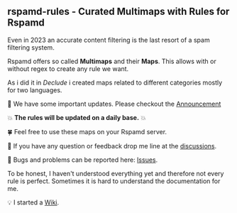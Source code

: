 ## rspamd-rules - Curated Multimaps with Rules for Rspamd

Even in 2023 an accurate content filtering is the last resort of a spam filtering system.

Rspamd offers so called **Multimaps** and their **Maps**. This allows with or without regex to create any rule we want.

As i did it in *Declude* i created maps related to different categories mostly for two languages.

📣 We have some important updates. Please checkout the [Announcement](https://github.com/martinschaible/rspamd-rules/discussions/categories/announcements)

:boom: **The rules will be updated on a daily base.** :boom:

🍀 Feel free to use these maps on your Rspamd server.

📢 If you have any question or feedback drop me line at the [discussions](https://github.com/martinschaible/rspamd-rules/discussions).

🐛 Bugs and problems can be reported here: [Issues](https://github.com/martinschaible/rspamd-rules/issues).


To be honest, I haven't understood everything yet and therefore not every rule is perfect.
Sometimes it is hard to understand the documentation for me.

:bulb: I started a [Wiki](https://github.com/martinschaible/rspamd-rules/wiki).

